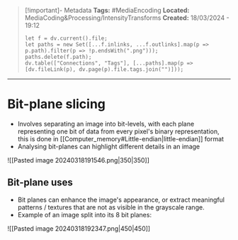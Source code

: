 > [!important]- Metadata
> **Tags:** #MediaEncoding 
> **Located:** MediaCoding&Processing/IntensityTransforms
> **Created:** 18/03/2024 - 19:12
> ```dataviewjs
> let f = dv.current().file;
> let paths = new Set([...f.inlinks, ...f.outlinks].map(p => p.path).filter(p => !p.endsWith(".png")));
> paths.delete(f.path);
> dv.table(["Connections", "Tags"], [...paths].map(p => [dv.fileLink(p), dv.page(p).file.tags.join("")]));
> ```

___
# Bit-plane slicing
- Involves separating an image into bit-levels, with each plane representing one bit of data from every pixel's binary representation, this is done in [[Computer_memory#Little-endian|little-endian]] format
- Analysing bit-planes can highlight different details in an image

![[Pasted image 20240318191546.png|350|350]]


## Bit-plane uses
- Bit planes can enhance the image's appearance, or extract meaningful patterns / textures that are not as visible in the grayscale range.
- Example of an image split into its 8 bit planes: 

![[Pasted image 20240318192347.png|450|450]]